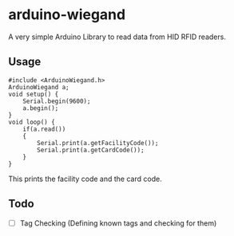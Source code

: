 # arduino-wiegand
A very simple Arduino Library to read data from HID RFID readers.

## Usage
    #include <ArduinoWiegand.h>
    ArduinoWiegand a;
    void setup() {
        Serial.begin(9600);  
        a.begin();
    }
    void loop() {
        if(a.read())
        {
            Serial.print(a.getFacilityCode());
            Serial.print(a.getCardCode()); 
        }
    }

This prints the facility code and the card code.

## Todo
- [ ] Tag Checking (Defining known tags and checking for them)